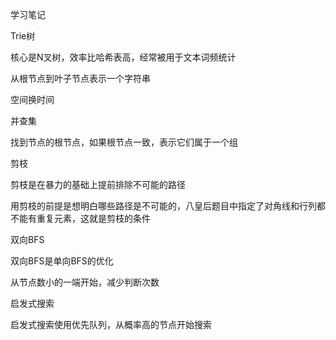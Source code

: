 学习笔记



Trie树

核心是N叉树，效率比哈希表高，经常被用于文本词频统计

从根节点到叶子节点表示一个字符串

空间换时间



并查集

找到节点的根节点，如果根节点一致，表示它们属于一个组



剪枝

剪枝是在暴力的基础上提前排除不可能的路径

用剪枝的前提是想明白哪些路径是不可能的，八皇后题目中指定了对角线和行列都不能有重复元素，这就是剪枝的条件



双向BFS

双向BFS是单向BFS的优化

从节点数小的一端开始，减少判断次数



启发式搜索

启发式搜索使用优先队列，从概率高的节点开始搜索
